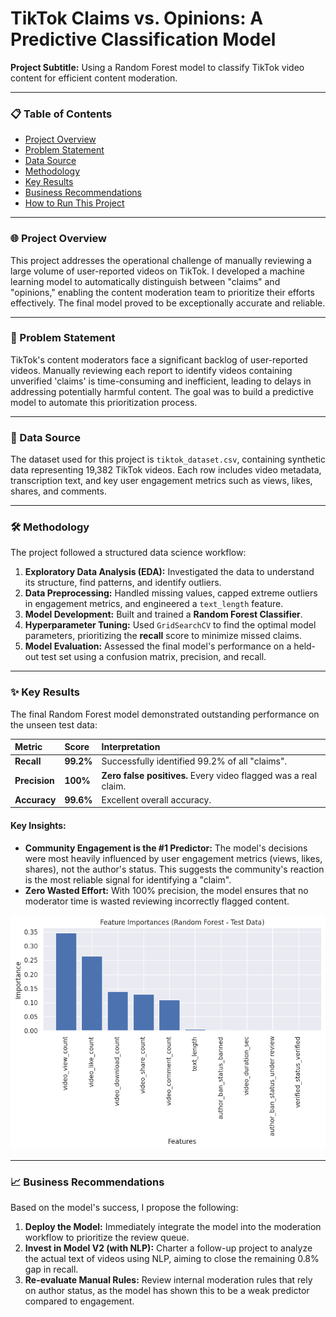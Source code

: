 # TikTok Claims vs. Opinions: A Predictive Classification Model

**Project Subtitle:** Using a Random Forest model to classify TikTok video content for efficient content moderation.

---

### 📋 Table of Contents
- [Project Overview](#project-overview)
- [Problem Statement](#problem-statement)
- [Data Source](#data-source)
- [Methodology](#methodology)
- [Key Results](#key-results)
- [Business Recommendations](#business-recommendations)
- [How to Run This Project](#how-to-run-this-project)

---

### 🌐 Project Overview
This project addresses the operational challenge of manually reviewing a large volume of user-reported videos on TikTok. I developed a machine learning model to automatically distinguish between "claims" and "opinions," enabling the content moderation team to prioritize their efforts effectively. The final model proved to be exceptionally accurate and reliable.

---

### 🎯 Problem Statement
TikTok's content moderators face a significant backlog of user-reported videos. Manually reviewing each report to identify videos containing unverified 'claims' is time-consuming and inefficient, leading to delays in addressing potentially harmful content. The goal was to build a predictive model to automate this prioritization process.

---

### 💾 Data Source
The dataset used for this project is `tiktok_dataset.csv`, containing synthetic data representing 19,382 TikTok videos. Each row includes video metadata, transcription text, and key user engagement metrics such as views, likes, shares, and comments.

---

### 🛠️ Methodology
The project followed a structured data science workflow:
1.  **Exploratory Data Analysis (EDA):** Investigated the data to understand its structure, find patterns, and identify outliers.
2.  **Data Preprocessing:** Handled missing values, capped extreme outliers in engagement metrics, and engineered a `text_length` feature.
3.  **Model Development:** Built and trained a **Random Forest Classifier**.
4.  **Hyperparameter Tuning:** Used `GridSearchCV` to find the optimal model parameters, prioritizing the **recall** score to minimize missed claims.
5.  **Model Evaluation:** Assessed the final model's performance on a held-out test set using a confusion matrix, precision, and recall.

---

### ✨ Key Results
The final Random Forest model demonstrated outstanding performance on the unseen test data:

| Metric    | Score  | Interpretation                                             |
| :-------- | :----- | :--------------------------------------------------------- |
| **Recall** | **99.2%** | Successfully identified 99.2% of all "claims".             |
| **Precision** | **100%** | **Zero false positives.** Every video flagged was a real claim. |
| **Accuracy** | **99.6%** | Excellent overall accuracy.                                |

#### Key Insights:
* **Community Engagement is the #1 Predictor:** The model's decisions were most heavily influenced by user engagement metrics (views, likes, shares), not the author's status. This suggests the community's reaction is the most reliable signal for identifying a "claim".
* **Zero Wasted Effort:** With 100% precision, the model ensures that no moderator time is wasted reviewing incorrectly flagged content.

![Feature Importance Plot](Visualizations/FeatureImportance.png)

---

### 📈 Business Recommendations
Based on the model's success, I propose the following:
1.  **Deploy the Model:** Immediately integrate the model into the moderation workflow to prioritize the review queue.
2.  **Invest in Model V2 (with NLP):** Charter a follow-up project to analyze the actual text of videos using NLP, aiming to close the remaining 0.8% gap in recall.
3.  **Re-evaluate Manual Rules:** Review internal moderation rules that rely on author status, as the model has shown this to be a weak predictor compared to engagement.
